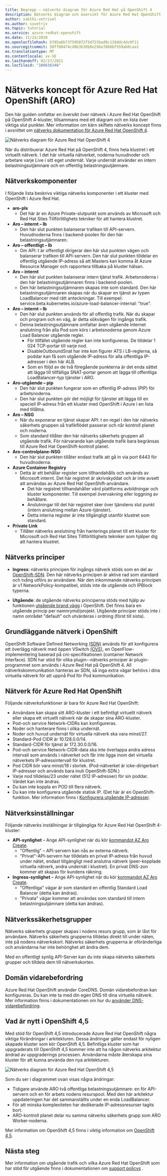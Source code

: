 ```yaml
---
title: Begrepp – nätverks diagram för Azure Red Hat på OpenShift 4
description: Nätverks diagram och översikt för Azure Red Hat OpenShift-nätverk
author: sakthi-vetrivel
ms.author: suvetriv
ms.topic: tutorial
ms.service: azure-redhat-openshift
ms.date: 11/23/2020
ms.openlocfilehash: b785a6b73f595072f5d723bad8c119ddc4dc0f11
ms.sourcegitcommit: 58ff80474cd8b3b30b0e29be78b8bf559ab0caa1
ms.translationtype: MT
ms.contentlocale: sv-SE
ms.lasthandoff: 02/17/2021
ms.locfileid: "100636346"
---
```

# <a name="network-concepts-for-azure-red-hat-openshift-aro"></a>Nätverks koncept för Azure Red Hat OpenShift (ARO)

Den här guiden omfattar en översikt över nätverk i Azure Red Hat OpenShift på OpenShift 4-kluster, tillsammans med ett diagram och en lista över viktiga slut punkter. Mer information om kärn skiftets nätverks koncept finns i avsnittet om [nätverks dokumentation för Azure Red Hat OpenShift 4](https://docs.openshift.com/container-platform/4.6/networking/understanding-networking.html).

![Nätverks diagram för Azure Red Hat OpenShift 4](./media/concepts-networking/aro4-networking-diagram.png)

När du distribuerar Azure Red Hat på OpenShift 4, finns hela klustret i ett virtuellt nätverk. I det här virtuella nätverket, noderna huvudnoder och arbetare varje Live i sitt eget undernät. Varje undernät använder en intern belastningsutjämnare och en offentlig belastningsutjämnare.

## <a name="networking-components"></a>Nätverkskomponenter

I följande lista beskrivs viktiga nätverks komponenter i ett kluster med OpenShift i Azure Red Hat.

* **aro-pls**
    * Det här är en Azure Private-slutpunkt som används av Microsoft och Red Hat Sites Tillförlitlighets tekniker för att hantera klustret.
* **Aro – internt – lb**
    * Den här slut punkten balanserar trafiken till API-servern. Huvudnoderna finns i backend-poolen för den här belastningsutjämnaren.
* **Aro – offentligt – lb**
    * Om API: t är offentligt dirigerar den här slut punkten vägen och balanserar trafiken till API-servern. Den här slut punkten tilldelar en offentlig utgående IP-adress så att Masters kan komma åt Azure Resource Manager och rapportera tillbaka på kluster hälsan.
* **Aro – internt**
    * Den här slut punkten balanserar intern tjänst trafik. Arbetsnoderna i den här belastningsutjämnaren finns i backend-poolen.
    * Den här belastningsutjämnaren skapas inte som standard. Den här belastningsutjämnaren skapas när du skapar en tjänst av typen LoadBalancer med rätt anteckningar. Till exempel: service.beta.kubernetes.io/azure-load-balancer-internal: "true".
* **Aro – internt – lb**
    * Den här slut punkten används för all offentlig trafik. När du skapar och program och en väg, är detta sökvägen för ingångs trafik.
    * Denna belastningsutjämnare omfattar även utgående Internet anslutning från alla Pod som körs i arbetsnoderna genom Azure Load Balancer utgående regler.
        * För tillfället utgående regler kan inte konfigureras. De tilldelar 1 024 TCP-portar till varje nod.
        * DisableOutboundSnat har inte kon figurer ATS i LB-reglerna, så poddar kan få som utgående IP-adress för alla offentliga IP-adresser i den här ALB.
        * Som en följd av de två föregående punkterna är det enda sättet att lägga till tillfälliga SNAT-portar genom att lägga till offentliga LoadBalancer-typ tjänster i ARO.
* **Aro-utgående – pip**
    * Den här slut punkten fungerar som en offentlig IP-adress (PIP) för arbetsnoderna.
    * Den här slut punkten gör det möjligt för tjänster att lägga till en speciell IP-adress från ett kluster med OpenShift i Azure i en lista med tillåtna.
* **Aro – NSG**
    * När du exponerar en tjänst skapar API: t en regel i den här nätverks säkerhets gruppen så trafikflödet passerar och når kontroll planet och noderna.
    * Som standard tillåter den här nätverks säkerhets gruppen all utgående trafik. För närvarande kan utgående trafik bara begränsas till Azure Red Hat OpenShift-kontroll planet.
* **Aro-controlplane-NSG**
  * Den här slut punkten tillåter endast trafik att gå in via port 6443 för huvudnoderna.
* **Azure Container Registry**
    * Detta är ett behållar register som tillhandahålls och används av Microsoft internt. Det här registret är skrivskyddat och är inte avsett att användas av Azure Red Hat OpenShift-användare.
        * Det här registret tillhandahåller värd plattforms avbildningar och kluster komponenter. Till exempel övervakning eller loggning av behållare.
        * Anslutningar till det här registret sker över tjänstens slut punkt (intern anslutning mellan Azure-tjänster).
        * Detta interna register är inte tillgängligt utanför klustret som standard.
* **Private Link**
    * Tillåter nätverks anslutning från hanterings planet till ett kluster för Microsoft och Red Hat Sites Tillförlitlighets tekniker som hjälper dig att hantera klustret.

## <a name="networking-policies"></a>Nätverks principer

* **Ingress**: nätverks principen för ingångs nätverk stöds som en del av [OpenShift-SDN](https://docs.openshift.com/container-platform/4.5/networking/openshift_sdn/about-openshift-sdn.html). Den här nätverks principen är aktive rad som standard och tvång utförs av användare. När den inkommande nätverks principen är v1 NetworkPolicy-kompatibel, stöds inte de utgående och IPBlock typerna.

* **Utgående**: de utgående nätverks principerna stöds med hjälp av funktionen [utgående brand vägg](https://docs.openshift.com/container-platform/4.5/networking/openshift_sdn/configuring-egress-firewall.html) i OpenShift. Det finns bara en utgående princip per namnrymd/projekt. Utgående principer stöds inte i namn området "default" och utvärderas i ordning (först till sista).

## <a name="networking-basics-in-openshift"></a>Grundläggande nätverk i OpenShift

OpenShift Software Defined Networking [(SDN)](https://docs.openshift.com/container-platform/4.6/networking/openshift_sdn/about-openshift-sdn.html) används för att konfigurera ett överlägg nätverk med öppen VSwitch [(OVS)](https://www.openvswitch.org/), en OpenFlow-implementering baserad på cni-specifikationen (container Network Interface). SDN har stöd för olika plugin--nätverks principer är plugin-programmet som används i Azure Red Hat på OpenShift 4. All nätverkskommunikation hanteras av SDN, så inga extra vägar behövs i dina virtuella nätverk för att uppnå Pod för Pod kommunikation.

## <a name="networking--for-azure-red-hat-openshift"></a>Nätverk för Azure Red Hat OpenShift

Följande nätverksfunktioner är bara för Azure Red Hat OpenShift:  
* Användare kan skapa sitt ARO-kluster i ett befintligt virtuellt nätverk eller skapa ett virtuellt nätverk när de skapar sina ARO-kluster.
* Pod-och service Network-CIDRs kan konfigureras.
* Noder och hanterare finns i olika undernät.
* Noder och huvud undernät för virtuella nätverk ska vara minst/27.
* Standard-Pod CIDR är 10.128.0.0/14.
* Standard-CIDR för tjänst är 172.30.0.0/16.
* Pod-och service Network-CIDR-data ska inte överlappa andra adress intervall som används i nätverket och får inte ligga inom det virtuella nätverkets IP-adressintervall för klustret.
* Pod CIDR bör vara minst/18 i storlek. (Pod-nätverket är icke-dirigerbart IP-adresser och används bara inuti OpenShift-SDN.)
* Varje nod tilldelas/23 under nätet (512 IP-adresser) för sin poddar. Värdet kan inte ändras.
* Du kan inte koppla en POD till flera nätverk.
* Du kan inte konfigurera utgående statisk IP. (Det här är en OpenShift-funktion. Mer information finns i [Konfigurera utgående IP-adresser](https://docs.openshift.com/container-platform/4.6/networking/openshift_sdn/assigning-egress-ips.html).

## <a name="network-settings"></a>Nätverksinställningar

Följande nätverks inställningar är tillgängliga för Azure Red Hat OpenShift 4-kluster:

* **API-synlighet** – Ange API-synlighet när du kör [kommandot AZ Aro Create](tutorial-create-cluster.md#create-the-cluster).
    * "Offentlig" – API-servern kan nås av externa nätverk.
    * "Privat"-API-servern har tilldelats en privat IP-adress från huvud under nätet, endast tillgängligt med anslutna nätverk (peer-kopplade virtuella nätverk, andra undernät i klustret). En privat DNS-zon kommer att skapas för kundens räkning.
* **Ingress-synlighet** – Ange API-synlighet när du kör [kommandot AZ Aro Create](tutorial-create-cluster.md#create-the-cluster).
    * "Offentliga" vägar är som standard en offentlig Standard Load Balancer (detta kan ändras).
    * "Privata" vägar kommer att användas som standard till intern belastningsutjämnare (detta kan ändras).

## <a name="network-security-groups"></a>Nätverkssäkerhetsgrupper
Nätverks säkerhets grupper skapas i nodens resurs grupp, som är låst för användare. Nätverks säkerhets grupperna tilldelas direkt till under näten, inte på nodens nätverkskort. Nätverks säkerhets grupperna är oföränderliga och användarna har inte behörighet att ändra dem.

Med en offentligt synlig API-Server kan du inte skapa nätverks säkerhets grupper och tilldela dem till nätverkskorten.

## <a name="domain-forwarding"></a>Domän vidarebefordring
Azure Red Hat OpenShift använder CoreDNS. Domän vidarebefordran kan konfigureras. Du kan inte ta med din egen DNS till dina virtuella nätverk. Mer information finns i dokumentationen om hur du [använder DNS-vidarebefordring](https://docs.openshift.com/container-platform/4.6/networking/dns-operator.html#nw-dns-forward_dns-operator).

## <a name="whats-new-in-openshift-45"></a>Vad är nytt i OpenShift 4,5

Med stöd för OpenShift 4,5 introducerade Azure Red Hat OpenShift några viktiga förändringar i arkitekturen. Dessa ändringar gäller endast för nyligen skapade kluster som kör OpenShift 4,5. Befintliga kluster som har uppgraderats till OpenShift 4,5 kommer inte att ha någon nätverks arkitektur ändrad av uppgraderings processen. Användarna måste återskapa sina kluster för att kunna använda den nya arkitekturen.

![Nätverks diagram för Azure Red Hat OpenShift 4,5](./media/concepts-networking/aro-4-5-networking-diagram.png)

Som du ser i diagrammet ovan visas några ändringar:
* Tidigare använde ARO två offentliga belastningsutjämnare: en för API-servern och en för arbets nodens resurspool. Med den här arkitektur uppdateringen har det sammanställts under en enda LoadBalancer. 
* För att minska komplexiteten har dedikerade IP-adressresurser tagits bort.
* ARO-kontroll planet delar nu samma nätverks säkerhets grupp som ARO Worker-noderna.

Mer information om OpenShift 4,5 finns i viktig information om [OpenShift 4,5](https://docs.openshift.com/container-platform/4.5/release_notes/ocp-4-5-release-notes.html).

## <a name="next-steps"></a>Nästa steg
Mer information om utgående trafik och vilka Azure Red Hat OpenShift som har stöd för utgående finns i dokumentationen om [support policys](support-policies-v4.md) .
